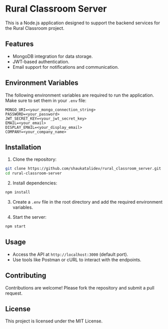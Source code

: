 # Rural Classroom Server

This is a Node.js application designed to support the backend services for the Rural Classroom project.

## Features

- MongoDB integration for data storage.
- JWT-based authentication.
- Email support for notifications and communication.

## Environment Variables

The following environment variables are required to run the application. Make sure to set them in your `.env` file:

```plaintext
MONGO_URI=<your_mongo_connection_string>
PASSWORD=<your_password>
JWT_SECRET_KEY=<your_jwt_secret_key>
EMAIL=<your_email>
DISPLAY_EMAIL=<your_display_email>
COMPANY=<your_company_name>
```

## Installation

1. Clone the repository:

```bash
git clone https://github.com/shaukatalidev/rural_classroom_server.git
cd rural-classroom-server
```

2. Install dependencies:

```bash
npm install
```

3. Create a `.env` file in the root directory and add the required environment variables.

4. Start the server:

```bash
npm start
```

## Usage

- Access the API at `http://localhost:3000` (default port).
- Use tools like Postman or cURL to interact with the endpoints.

## Contributing

Contributions are welcome! Please fork the repository and submit a pull request.

## License

This project is licensed under the MIT License.

